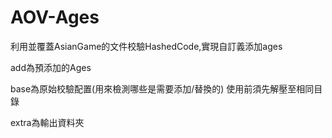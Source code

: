 # AOV-Ages

利用並覆蓋AsianGame的文件校驗HashedCode,實現自訂義添加ages


add為預添加的Ages

base為原始校驗配置(用來檢測哪些是需要添加/替換的) 使用前須先解壓至相同目錄

extra為輸出資料夾
